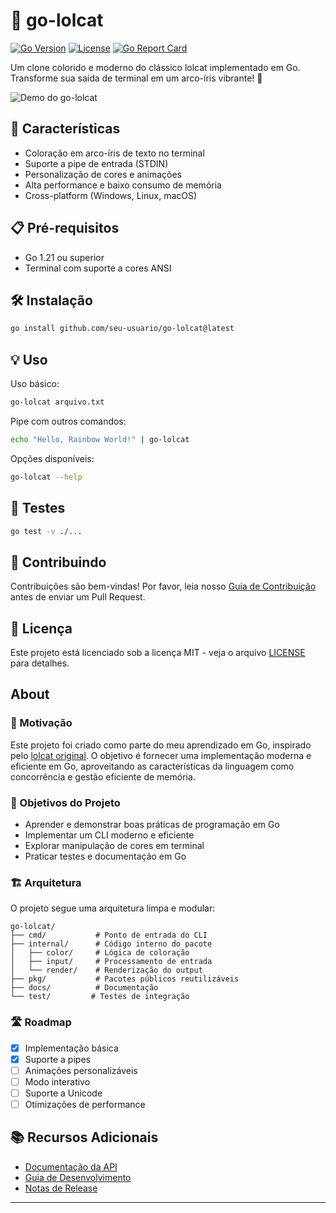 # 🌈 go-lolcat

[![Go Version](https://img.shields.io/github/go-mod/go-version/seu-usuario/go-lolcat)](https://go.dev/)
[![License](https://img.shields.io/github/license/seu-usuario/go-lolcat)](LICENSE)
[![Go Report Card](https://goreportcard.com/badge/github.com/seu-usuario/go-lolcat)](https://goreportcard.com/report/github.com/seu-usuario/go-lolcat)

Um clone colorido e moderno do clássico lolcat implementado em Go. Transforme sua saída de terminal em um arco-íris vibrante! 🎨

![Demo do go-lolcat](./docs/assets/demo.gif)

## 🚀 Características

- Coloração em arco-íris de texto no terminal
- Suporte a pipe de entrada (STDIN)
- Personalização de cores e animações
- Alta performance e baixo consumo de memória
- Cross-platform (Windows, Linux, macOS)

## 📋 Pré-requisitos

- Go 1.21 ou superior
- Terminal com suporte a cores ANSI

## 🛠️ Instalação

```bash
go install github.com/seu-usuario/go-lolcat@latest
```

## 💡 Uso

Uso básico:
```bash
go-lolcat arquivo.txt
```

Pipe com outros comandos:
```bash
echo "Hello, Rainbow World!" | go-lolcat
```

Opções disponíveis:
```bash
go-lolcat --help
```

## 🧪 Testes

```bash
go test -v ./...
```

## 🤝 Contribuindo

Contribuições são bem-vindas! Por favor, leia nosso [Guia de Contribuição](CONTRIBUTING.md) antes de enviar um Pull Request.

## 📝 Licença

Este projeto está licenciado sob a licença MIT - veja o arquivo [LICENSE](LICENSE) para detalhes.

## About

### 💭 Motivação

Este projeto foi criado como parte do meu aprendizado em Go, inspirado pelo [lolcat original](https://github.com/busyloop/lolcat). O objetivo é fornecer uma implementação moderna e eficiente em Go, aproveitando as características da linguagem como concorrência e gestão eficiente de memória.

### 🎯 Objetivos do Projeto

- Aprender e demonstrar boas práticas de programação em Go
- Implementar um CLI moderno e eficiente
- Explorar manipulação de cores em terminal
- Praticar testes e documentação em Go

### 🏗️ Arquitetura

O projeto segue uma arquitetura limpa e modular:

```
go-lolcat/
├── cmd/           # Ponto de entrada do CLI
├── internal/      # Código interno do pacote
│   ├── color/     # Lógica de coloração
│   ├── input/     # Processamento de entrada
│   └── render/    # Renderização do output
├── pkg/           # Pacotes públicos reutilizáveis
├── docs/          # Documentação
└── test/         # Testes de integração
```

### 🛣️ Roadmap

- [x] Implementação básica
- [x] Suporte a pipes
- [ ] Animações personalizáveis
- [ ] Modo interativo
- [ ] Suporte a Unicode
- [ ] Otimizações de performance

## 📚 Recursos Adicionais

- [Documentação da API](docs/API.md)
- [Guia de Desenvolvimento](docs/DEVELOPMENT.md)
- [Notas de Release](CHANGELOG.md)

---
